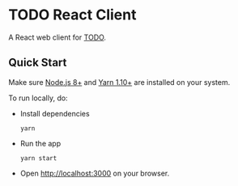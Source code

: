 # TODO React Client

A React web client for [TODO](https://github.com/devord/todo).

## Quick Start

Make sure [Node.js 8+](https://nodejs.org/)
and [Yarn 1.10+](https://yarnpkg.com/) are installed on your system.

To run locally, do:

- Install dependencies
  ```shell
  yarn
  ```

- Run the app
  ```shell
  yarn start
  ```

- Open [http://localhost:3000](http://localhost:3000) on your browser.
